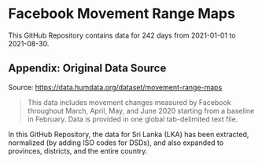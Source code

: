 # Facebook Movement Range Maps

This GitHub Repository contains data for 242 days from 2021-01-01 to 2021-08-30.

## Appendix: Original Data Source

Source: https://data.humdata.org/dataset/movement-range-maps

> This data includes movement changes measured by Facebook throughout March,
April, May, and June 2020 starting from a baseline in February. Data is
provided in one global tab-delimited text file.

In this GitHub Repository, the data for Sri Lanka (LKA) has been extracted,
normalized (by adding ISO codes for DSDs), and also expanded to provinces,
districts, and the entire country.

        